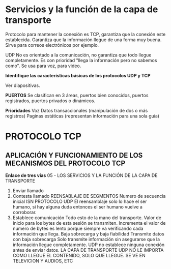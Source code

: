 # Servicios y la función de la capa de transporte
Protocolo para mantener la conexión es TCP, garantiza que la conexión este establecida.
Garantiza que la información llegue de una forma muy buena. Sirve para correos electrónicos por ejemplo.

UDP No es orientado a la comunicación, no garantiza que todo llegue completamente. Es con prioridad "llega la información pero no sabemos como". Se usa para voz, para video.

**Identifique las características básicas de los protocolos UDP y TCP**

Ver diapositivas.

**PUERTOS**
Se clasifican en 3 áreas, puertos bien conocidos, puertos registrados, puertos privados o
dinámicos.

**Prioridades**
Voz
Datos transaccionales (manipulación de dos o más registros)
Paginas estáticas (representan información para una sola guía)

# PROTOCOLO TCP
## APLICACIÓN Y FUNCIONAMIENTO DE LOS MECANISMOS DEL PROTOCOLO TCP
**Enlace de tres vías**
05 - LOS SERVICIOS Y LA FUNCIÓN DE LA CAPA
DE TRANSPORTE
1. Enviar llamado
2. Contesta llamado
REENSABLAJE DE SEGMENTOS
Numero de secuencia inicial ISN
PROTOCOLO UDP
El reensamblaje solo lo hace el ser humano, si hay alguna duda entonces el ser humano
vuelve a corroborar.
3. Establece comunicación
Todo esto de la mano del transporte.
Valor de inicio para los bytes de esta sesión se transmiten.
Incrementa el valor de numero de bytes
es lento porque siempre va verificando cada información que llega.
Baja sobrecarga y baja fiabilidad
Transmite datos con baja sobrecarga
Solo transmite información sin asegurarse que la información llegue completamente.
UDP no establece ninguna conexión antes de enviar datos.
LA CAPA DE TRANSPORTE UDP NO LE IMPORTA COMO LLEGUE EL CONTENIDO,
SOLO QUE LLEGUE. SE VE EN TELEVICION Y AUDIOS, ETC